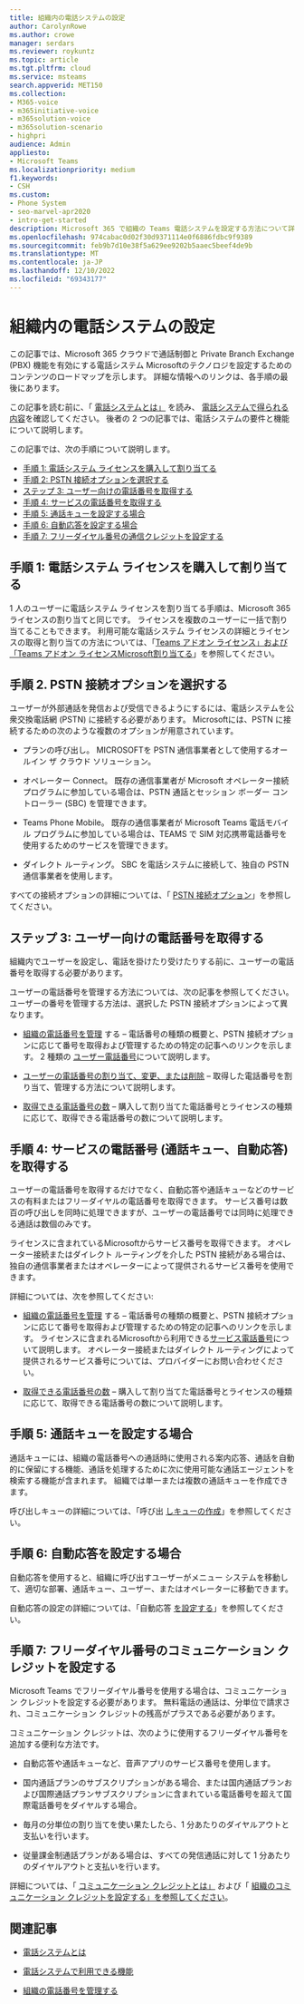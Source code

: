 ```yaml
---
title: 組織内の電話システムの設定
author: CarolynRowe
ms.author: crowe
manager: serdars
ms.reviewer: roykuntz
ms.topic: article
ms.tgt.pltfrm: cloud
ms.service: msteams
search.appverid: MET150
ms.collection:
- M365-voice
- m365initiative-voice
- m365solution-voice
- m365solution-scenario
- highpri
audience: Admin
appliesto:
- Microsoft Teams
ms.localizationpriority: medium
f1.keywords:
- CSH
ms.custom:
- Phone System
- seo-marvel-apr2020
- intro-get-started
description: Microsoft 365 で組織の Teams 電話システムを設定する方法について詳しく説明したステップバイステップ ガイド。
ms.openlocfilehash: 974cabac0d02f30d9371114e0f6886fdbc9f9389
ms.sourcegitcommit: feb9b7d10e38f5a629ee9202b5aaec5beef4de9b
ms.translationtype: MT
ms.contentlocale: ja-JP
ms.lasthandoff: 12/10/2022
ms.locfileid: "69343177"
---
```

# <a name="set-up-phone-system-in-your-organization"></a>組織内の電話システムの設定

この記事では、Microsoft 365 クラウドで通話制御と Private Branch Exchange (PBX) 機能を有効にする電話システム Microsoftのテクノロジを設定するためのコンテンツのロードマップを示します。 詳細な情報へのリンクは、各手順の最後にあります。

この記事を読む前に、「 [電話システムとは」](what-is-phone-system-in-office-365.md) を読み、 [電話システムで得られる内容](here-s-what-you-get-with-phone-system.md)を確認してください。 後者の 2 つの記事では、電話システムの要件と機能について説明します。

この記事では、次の手順について説明します。

- [手順 1: 電話システム ライセンスを購入して割り当てる](#step-1-buy-and-assign-a-phone-system-license)
- [手順 2: PSTN 接続オプションを選択する](#step-2-choose-a-pstn-connectivity-option)
- [ステップ 3: ユーザー向けの電話番号を取得する](#step-3-get-phone-numbers-for-your-users)
- [手順 4: サービスの電話番号を取得する](#step-4-get-phone-numbers-for-services-call-queues-auto-attendants)
- [手順 5: 通話キューを設定する場合](#step-5-if-you-want-to-set-up-a-call-queue)
- [手順 6: 自動応答を設定する場合](#step-6-if-you-want-to-set-up-an-auto-attendant)
- [手順 7: フリーダイヤル番号の通信クレジットを設定する](#step-7-set-up-communications-credits-for-toll-free-numbers)

## <a name="step-1-buy-and-assign-a-phone-system-license"></a>手順 1: 電話システム ライセンスを購入して割り当てる

1 人のユーザーに電話システム ライセンスを割り当てる手順は、Microsoft 365 ライセンスの割り当てと同じです。 ライセンスを複数のユーザーに一括で割り当てることもできます。 利用可能な電話システム ライセンスの詳細とライセンスの取得と割り当ての方法については、「[Teams アドオン ライセンス」および「Teams アドオン ライセンス](/microsoftteams//teams-add-on-licensing/microsoft-teams-add-on-licensing)[Microsoft割り当てる](/microsoftteams/teams-add-on-licensing/assign-teams-add-on-licenses)」を参照してください。

## <a name="step-2-choose-a-pstn-connectivity-option"></a>手順 2. PSTN 接続オプションを選択する

ユーザーが外部通話を発信および受信できるようにするには、電話システムを公衆交換電話網 (PSTN) に接続する必要があります。 Microsoftには、PSTN に接続するための次のような複数のオプションが用意されています。

- プランの呼び出し。 MICROSOFTを PSTN 通信事業者として使用するオールイン ザ クラウド ソリューション。

- オペレーター Connect。 既存の通信事業者が Microsoft オペレーター接続プログラムに参加している場合は、PSTN 通話とセッション ボーダー コントローラー (SBC) を管理できます。

- Teams Phone Mobile。 既存の通信事業者が Microsoft Teams 電話モバイル プログラムに参加している場合は、TEAMS で SIM 対応携帯電話番号を使用するためのサービスを管理できます。

- ダイレクト ルーティング。 SBC を電話システムに接続して、独自の PSTN 通信事業者を使用します。

すべての接続オプションの詳細については、「 [PSTN 接続オプション](pstn-connectivity.md)」を参照してください。

## <a name="step-3-get-phone-numbers-for-your-users"></a>ステップ 3: ユーザー向けの電話番号を取得する

組織内でユーザーを設定し、電話を掛けたり受けたりする前に、ユーザーの電話番号を取得する必要があります。

ユーザーの電話番号を管理する方法については、次の記事を参照してください。 ユーザーの番号を管理する方法は、選択した PSTN 接続オプションによって異なります。

- [組織の電話番号を管理](manage-phone-numbers-landing-page.md) する – 電話番号の種類の概要と、PSTN 接続オプションに応じて番号を取得および管理するための特定の記事へのリンクを示します。
2 種類の [ユーザー電話番号](manage-phone-numbers-landing-page.md#user-telephone-numbers)について説明します。

- [ユーザーの電話番号の割り当て、変更、または削除](assign-change-or-remove-a-phone-number-for-a-user.md) – 取得した電話番号を割り当て、管理する方法について説明します。

- [取得できる電話番号の数](how-many-phone-numbers-can-you-get.md) – 購入して割り当てた電話番号とライセンスの種類に応じて、取得できる電話番号の数について説明します。

## <a name="step-4-get-phone-numbers-for-services-call-queues-auto-attendants"></a>手順 4: サービスの電話番号 (通話キュー、自動応答) を取得する

ユーザーの電話番号を取得するだけでなく、自動応答や通話キューなどのサービスの有料またはフリーダイヤルの電話番号を取得できます。 サービス番号は数百の呼び出しを同時に処理できますが、ユーザーの電話番号では同時に処理できる通話は数個のみです。

ライセンスに含まれているMicrosoftからサービス番号を取得できます。 オペレーター接続またはダイレクト ルーティングを介した PSTN 接続がある場合は、独自の通信事業者またはオペレーターによって提供されるサービス番号を使用できます。

詳細については、次を参照してください:

- [組織の電話番号を管理](manage-phone-numbers-landing-page.md) する – 電話番号の種類の概要と、PSTN 接続オプションに応じて番号を取得および管理するための特定の記事へのリンクを示します。
ライセンスに含まれるMicrosoftから利用できる[サービス電話番号](manage-phone-numbers-landing-page.md#service-telephone-numbers)について説明します。 オペレーター接続またはダイレクト ルーティングによって提供されるサービス番号については、プロバイダーにお問い合わせください。

- [取得できる電話番号の数](how-many-phone-numbers-can-you-get.md) – 購入して割り当てた電話番号とライセンスの種類に応じて、取得できる電話番号の数について説明します。

## <a name="step-5-if-you-want-to-set-up-a-call-queue"></a>手順 5: 通話キューを設定する場合

通話キューには、組織の電話番号への通話時に使用される案内応答、通話を自動的に保留にする機能、通話を処理するために次に使用可能な通話エージェントを検索する機能が含まれます。 組織では単一または複数の通話キューを作成できます。

呼び出しキューの詳細については、「呼び出 [しキューの作成](create-a-phone-system-call-queue.md)」を参照してください。

## <a name="step-6-if-you-want-to-set-up-an-auto-attendant"></a>手順 6: 自動応答を設定する場合

自動応答を使用すると、組織に呼び出すユーザーがメニュー システムを移動して、適切な部署、通話キュー、ユーザー、またはオペレーターに移動できます。

自動応答の設定の詳細については、「自動応答 [を設定する](create-a-phone-system-auto-attendant.md)」を参照してください。

## <a name="step-7-set-up-communications-credits-for-toll-free-numbers"></a>手順 7: フリーダイヤル番号のコミュニケーション クレジットを設定する

Microsoft Teams でフリーダイヤル番号を使用する場合は、コミュニケーション クレジットを設定する必要があります。 無料電話の通話は、分単位で請求され、コミュニケーション クレジットの残高がプラスである必要があります。

コミュニケーション クレジットは、次のように使用するフリーダイヤル番号を追加する便利な方法です。

- 自動応答や通話キューなど、音声アプリのサービス番号を使用します。

- 国内通話プランのサブスクリプションがある場合、または国内通話プランおよび国際通話プランサブスクリプションに含まれている電話番号を超えて国際電話番号をダイヤルする場合。

- 毎月の分単位の割り当てを使い果たしたら、1 分あたりのダイヤルアウトと支払いを行います。

- 従量課金制通話プランがある場合は、すべての発信通話に対して 1 分あたりのダイヤルアウトと支払いを行います。

詳細については、「 [コミュニケーション クレジットとは」](what-are-communications-credits.md) および「 [組織のコミュニケーション クレジットを設定する」を参照してください](set-up-communications-credits-for-your-organization.md)。

## <a name="related-articles"></a>関連記事

- [電話システムとは](what-is-phone-system-in-office-365.md)

- [電話システムで利用できる機能](here-s-what-you-get-with-phone-system.md)

- [組織の電話番号を管理する](manage-phone-numbers-landing-page.md)

